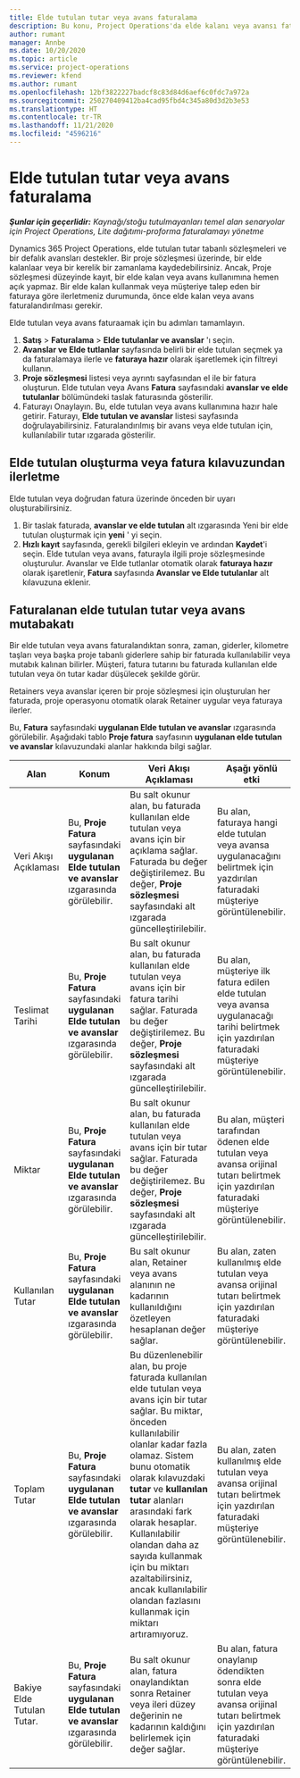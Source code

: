 ```yaml
---
title: Elde tutulan tutar veya avans faturalama
description: Bu konu, Project Operations'da elde kalanı veya avansı faturalama hakkında bilgi sağlar.
author: rumant
manager: Annbe
ms.date: 10/20/2020
ms.topic: article
ms.service: project-operations
ms.reviewer: kfend
ms.author: rumant
ms.openlocfilehash: 12bf3822227badcf8c83d84d6aef6c0fdc7a972a
ms.sourcegitcommit: 250270409412ba4cad95fbd4c345a80d3d2b3e53
ms.translationtype: HT
ms.contentlocale: tr-TR
ms.lasthandoff: 11/21/2020
ms.locfileid: "4596216"
---
```

# <a name="invoice-a-retainer-or-an-advance"></a>Elde tutulan tutar veya avans faturalama

_**Şunlar için geçerlidir:** Kaynağı/stoğu tutulmayanları temel alan senaryolar için Project Operations, Lite dağıtımı-proforma faturalamayı yönetme_

Dynamics 365 Project Operations, elde tutulan tutar tabanlı sözleşmeleri ve bir defalık avansları destekler. Bir proje sözleşmesi üzerinde, bir elde kalanlaar veya bir kerelik bir zamanlama kaydedebilirsiniz. Ancak, Proje sözleşmesi düzeyinde kayıt, bir elde kalan veya avans kullanımına hemen açık yapmaz. Bir elde kalan kullanmak veya müşteriye talep eden bir faturaya göre ilerletmeniz durumunda, önce elde kalan veya avans faturalandırılması gerekir.

Elde tutulan veya avans faturaamak için bu adımları tamamlayın.

1. **Satış** > **Faturalama** > **Elde tutulanlar ve avanslar** 'ı seçin. 
2. **Avanslar ve Elde tutlanlar** sayfasında belirli bir elde tutulan seçmek ya da faturalamaya ilerle ve **faturaya hazır** olarak işaretlemek için filtreyi kullanın.
3. **Proje sözleşmesi** listesi veya ayrıntı sayfasından el ile bir fatura oluşturun. Elde tutulan veya Avans **Fatura** sayfasındaki **avanslar ve elde tutulanlar** bölümündeki taslak faturasında gösterilir.
4. Faturayı Onaylayın. Bu, elde tutulan veya avans kullanımına hazır hale getirir. Faturayı, **Elde tutulan ve avanslar** listesi sayfasında doğrulayabilirsiniz. Faturalandırılmış bir avans veya elde tutulan için, kullanılabilir tutar ızgarada gösterilir.

## <a name="create-a-retainer-or-advance-from-the-invoice-grid"></a>Elde tutulan oluşturma veya fatura kılavuzundan ilerletme

Elde tutulan veya doğrudan fatura üzerinde önceden bir uyarı oluşturabilirsiniz.

1. Bir taslak faturada, **avanslar ve elde tutulan** alt ızgarasında Yeni bir elde tutulan oluşturmak için **yeni** ' yi seçin. 
2. **Hızlı kayıt** sayfasında, gerekli bilgileri ekleyin ve ardından **Kaydet**'i seçin. Elde tutulan veya avans, faturayla ilgili proje sözleşmesinde oluşturulur. Avanslar ve Elde tutlanlar otomatik olarak **faturaya hazır** olarak işaretlenir, **Fatura** sayfasında **Avanslar ve Elde tutulanlar** alt kılavuzuna eklenir.

## <a name="reconcile-an-invoiced-retainer-or-advance"></a>Faturalanan elde tutulan tutar veya avans mutabakatı

Bir elde tutulan veya avans faturalandıktan sonra, zaman, giderler, kilometre taşları veya başka proje tabanlı giderlere sahip bir faturada kullanılabilir veya mutabık kalınan bilirler. Müşteri, fatura tutarını bu faturada kullanılan elde tutulan veya ön tutar kadar düşülecek şekilde görür.

Retainers veya avanslar içeren bir proje sözleşmesi için oluşturulan her faturada, proje operasyonu otomatik olarak Retainer uygular veya faturaya ilerler.

Bu, **Fatura** sayfasındaki **uygulanan Elde tutulan ve avanslar** ızgarasında görülebilir. Aşağıdaki tablo **Proje fatura** sayfasının **uygulanan elde tutulan ve avanslar** kılavuzundaki alanlar hakkında bilgi sağlar.

| Alan | Konum | Veri Akışı Açıklaması | Aşağı yönlü etki |
| --- | --- | --- | --- |
| Veri Akışı Açıklaması | Bu, **Proje Fatura** sayfasındaki **uygulanan Elde tutulan ve avanslar** ızgarasında görülebilir. |Bu salt okunur alan, bu faturada kullanılan elde tutulan veya avans için bir açıklama sağlar. Faturada bu değer değiştirilemez. Bu değer, **Proje sözleşmesi** sayfasındaki alt ızgarada güncelleştirilebilir. | Bu alan, faturaya hangi elde tutulan veya avansa uygulanacağını belirtmek için yazdırılan faturadaki müşteriye görüntülenebilir. |
| Teslimat Tarihi | Bu, **Proje Fatura** sayfasındaki **uygulanan Elde tutulan ve avanslar** ızgarasında görülebilir.  | Bu salt okunur alan, bu faturada kullanılan elde tutulan veya avans için bir fatura tarihi sağlar. Faturada bu değer değiştirilemez. Bu değer, **Proje sözleşmesi** sayfasındaki alt ızgarada güncelleştirilebilir. | Bu alan, müşteriye ilk fatura edilen elde tutulan veya avansa uygulanacağı tarihi belirtmek için yazdırılan faturadaki müşteriye görüntülenebilir. |
| Miktar | Bu, **Proje Fatura** sayfasındaki **uygulanan Elde tutulan ve avanslar** ızgarasında görülebilir.  | Bu salt okunur alan, bu faturada kullanılan elde tutulan veya avans için bir tutar sağlar. Faturada bu değer değiştirilemez. Bu değer, **Proje sözleşmesi** sayfasındaki alt ızgarada güncelleştirilebilir. | Bu alan, müşteri tarafından ödenen elde tutulan veya avansa orijinal tutarı belirtmek için yazdırılan faturadaki müşteriye görüntülenebilir. |
| Kullanılan Tutar | Bu, **Proje Fatura** sayfasındaki **uygulanan Elde tutulan ve avanslar** ızgarasında görülebilir.  | Bu salt okunur alan, Retainer veya avans alanının ne kadarının kullanıldığını özetleyen hesaplanan değer sağlar. | Bu alan, zaten kullanılmış elde tutulan veya avansa orijinal tutarı belirtmek için yazdırılan faturadaki müşteriye görüntülenebilir. |
| Toplam Tutar | Bu, **Proje Fatura** sayfasındaki **uygulanan Elde tutulan ve avanslar** ızgarasında görülebilir.  | Bu düzenlenebilir alan, bu proje faturada kullanılan elde tutulan veya avans için bir tutar sağlar. Bu miktar, önceden kullanılabilir olanlar kadar fazla olamaz. Sistem bunu otomatik olarak kılavuzdaki **tutar** ve **kullanılan tutar** alanları arasındaki fark olarak hesaplar. Kullanılabilir olandan daha az sayıda kullanmak için bu miktarı azaltabilirsiniz, ancak kullanılabilir olandan fazlasını kullanmak için miktarı artıramıyoruz. | Bu alan, zaten kullanılmış elde tutulan veya avansa orijinal tutarı belirtmek için yazdırılan faturadaki müşteriye görüntülenebilir. |
| Bakiye Elde Tutulan Tutar. | Bu, **Proje Fatura** sayfasındaki **uygulanan Elde tutulan ve avanslar** ızgarasında görülebilir.  | Bu salt okunur alan, fatura onaylandıktan sonra Retainer veya ileri düzey değerinin ne kadarının kaldığını belirlemek için değer sağlar. | Bu alan, fatura onaylanıp ödendikten sonra elde tutulan veya avansa orijinal tutarı belirtmek için yazdırılan faturadaki müşteriye görüntülenebilir. |
